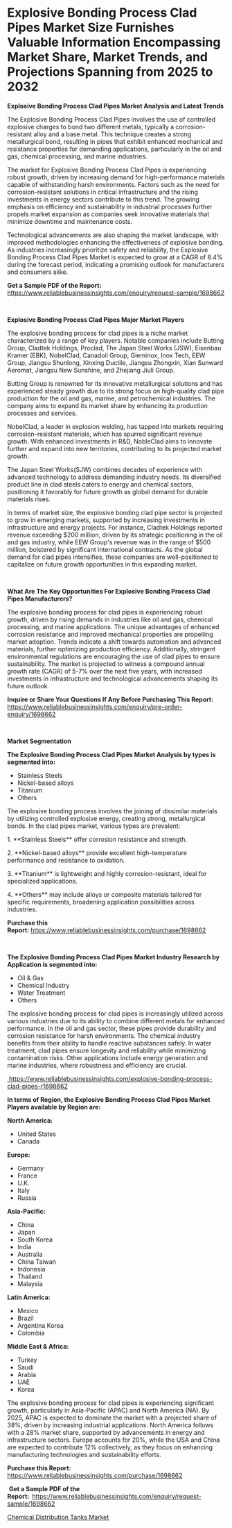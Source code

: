 <p><h1>Explosive Bonding Process Clad Pipes Market Size Furnishes Valuable Information Encompassing Market Share, Market Trends, and Projections Spanning from 2025 to 2032</h1></p><p><strong>Explosive Bonding Process Clad Pipes Market Analysis and Latest Trends</strong></p>
<p><p>The Explosive Bonding Process Clad Pipes involves the use of controlled explosive charges to bond two different metals, typically a corrosion-resistant alloy and a base metal. This technique creates a strong metallurgical bond, resulting in pipes that exhibit enhanced mechanical and resistance properties for demanding applications, particularly in the oil and gas, chemical processing, and marine industries.</p><p>The market for Explosive Bonding Process Clad Pipes is experiencing robust growth, driven by increasing demand for high-performance materials capable of withstanding harsh environments. Factors such as the need for corrosion-resistant solutions in critical infrastructure and the rising investments in energy sectors contribute to this trend. The growing emphasis on efficiency and sustainability in industrial processes further propels market expansion as companies seek innovative materials that minimize downtime and maintenance costs.</p><p>Technological advancements are also shaping the market landscape, with improved methodologies enhancing the effectiveness of explosive bonding. As industries increasingly prioritize safety and reliability, the Explosive Bonding Process Clad Pipes Market is expected to grow at a CAGR of 8.4% during the forecast period, indicating a promising outlook for manufacturers and consumers alike.</p></p>
<p><strong>Get a Sample PDF of the Report:&nbsp;</strong> <a href="https://www.reliablebusinessinsights.com/enquiry/request-sample/1698662?utm_campaign=3567&utm_medium=2&utm_source=Github&utm_content=ia&utm_term=27032025&utm_id=explosive-bonding-process-clad-pipes">https://www.reliablebusinessinsights.com/enquiry/request-sample/1698662</a></p>
<p>&nbsp;</p>
<p><strong>Explosive Bonding Process Clad Pipes Major Market Players</strong></p>
<p><p>The explosive bonding process for clad pipes is a niche market characterized by a range of key players. Notable companies include Butting Group, Cladtek Holdings, Proclad, The Japan Steel Works (JSW), Eisenbau Kramer (EBK), NobelClad, Canadoil Group, Gieminox, Inox Tech, EEW Group, Jiangsu Shunlong, Xinxing Ductile, Jiangsu Zhongxin, Xian Sunward Aeromat, Jiangsu New Sunshine, and Zhejiang Jiuli Group. </p><p>Butting Group is renowned for its innovative metallurgical solutions and has experienced steady growth due to its strong focus on high-quality clad pipe production for the oil and gas, marine, and petrochemical industries. The company aims to expand its market share by enhancing its production processes and services.</p><p>NobelClad, a leader in explosion welding, has tapped into markets requiring corrosion-resistant materials, which has spurred significant revenue growth. With enhanced investments in R&D, NobleClad aims to innovate further and expand into new territories, contributing to its projected market growth.</p><p>The Japan Steel Works(SJW) combines decades of experience with advanced technology to address demanding industry needs. Its diversified product line in clad steels caters to energy and chemical sectors, positioning it favorably for future growth as global demand for durable materials rises.</p><p>In terms of market size, the explosive bonding clad pipe sector is projected to grow in emerging markets, supported by increasing investments in infrastructure and energy projects. For instance, Cladtek Holdings reported revenue exceeding $200 million, driven by its strategic positioning in the oil and gas industry, while EEW Group's revenue was in the range of $500 million, bolstered by significant international contracts. As the global demand for clad pipes intensifies, these companies are well-positioned to capitalize on future growth opportunities in this expanding market.</p></p>
<p>&nbsp;</p>
<p><strong>What Are The Key Opportunities For Explosive Bonding Process Clad Pipes Manufacturers?</strong></p>
<p><p>The explosive bonding process for clad pipes is experiencing robust growth, driven by rising demands in industries like oil and gas, chemical processing, and marine applications. The unique advantages of enhanced corrosion resistance and improved mechanical properties are propelling market adoption. Trends indicate a shift towards automation and advanced materials, further optimizing production efficiency. Additionally, stringent environmental regulations are encouraging the use of clad pipes to ensure sustainability. The market is projected to witness a compound annual growth rate (CAGR) of 5-7% over the next five years, with increased investments in infrastructure and technological advancements shaping its future outlook.</p></p>
<p><strong>Inquire or Share Your Questions If Any Before Purchasing This Report:</strong> <a href="https://www.reliablebusinessinsights.com/enquiry/pre-order-enquiry/1698662?utm_campaign=3567&utm_medium=2&utm_source=Github&utm_content=ia&utm_term=27032025&utm_id=explosive-bonding-process-clad-pipes">https://www.reliablebusinessinsights.com/enquiry/pre-order-enquiry/1698662</a></p>
<p>&nbsp;</p>
<p><strong>Market Segmentation</strong></p>
<p><strong>The Explosive Bonding Process Clad Pipes Market Analysis by types is segmented into:</strong></p>
<p><ul><li>Stainless Steels</li><li>Nickel-based alloys</li><li>Titanium</li><li>Others</li></ul></p>
<p><p>The explosive bonding process involves the joining of dissimilar materials by utilizing controlled explosive energy, creating strong, metallurgical bonds. In the clad pipes market, various types are prevalent: </p><p>1. **Stainless Steels** offer corrosion resistance and strength.</p><p>2. **Nickel-based alloys** provide excellent high-temperature performance and resistance to oxidation.</p><p>3. **Titanium** is lightweight and highly corrosion-resistant, ideal for specialized applications.</p><p>4. **Others** may include alloys or composite materials tailored for specific requirements, broadening application possibilities across industries.</p></p>
<p><strong>Purchase this Report:&nbsp;</strong><a href="https://www.reliablebusinessinsights.com/purchase/1698662?utm_campaign=3567&utm_medium=2&utm_source=Github&utm_content=ia&utm_term=27032025&utm_id=explosive-bonding-process-clad-pipes">https://www.reliablebusinessinsights.com/purchase/1698662</a></p>
<p>&nbsp;</p>
<p><strong>The Explosive Bonding Process Clad Pipes Market Industry Research by Application is segmented into:</strong></p>
<p><ul><li>Oil & Gas</li><li>Chemical Industry</li><li>Water Treatment</li><li>Others</li></ul></p>
<p><p>The explosive bonding process for clad pipes is increasingly utilized across various industries due to its ability to combine different metals for enhanced performance. In the oil and gas sector, these pipes provide durability and corrosion resistance for harsh environments. The chemical industry benefits from their ability to handle reactive substances safely. In water treatment, clad pipes ensure longevity and reliability while minimizing contamination risks. Other applications include energy generation and marine industries, where robustness and efficiency are crucial.</p></p>
<p><a href="https://www.reliablebusinessinsights.com/explosive-bonding-process-clad-pipes-r1698662?utm_campaign=3567&utm_medium=2&utm_source=Github&utm_content=ia&utm_term=27032025&utm_id=explosive-bonding-process-clad-pipes">&nbsp;https://www.reliablebusinessinsights.com/explosive-bonding-process-clad-pipes-r1698662</a></p>
<p><strong>In terms of Region, the Explosive Bonding Process Clad Pipes Market Players available by Region are:</strong></p>
<p>
    <p> <strong> North America: </strong>
        <ul>
            <li>United States</li>
            <li>Canada</li>
        </ul>
        </p> 
    <p> <strong> Europe: </strong>
        <ul>
            <li>Germany</li>
            <li>France</li>
            <li>U.K.</li>
            <li>Italy</li>
            <li>Russia</li>
        </ul>
        </p> 
    <p> <strong> Asia-Pacific: </strong>
        <ul>
            <li>China</li>
            <li>Japan</li>
            <li>South Korea</li>
            <li>India</li>
            <li>Australia</li>
            <li>China Taiwan</li>
            <li>Indonesia</li>
            <li>Thailand</li>
            <li>Malaysia</li>
        </ul>
        </p> 
    <p> <strong> Latin America: </strong>
        <ul>
            <li>Mexico</li>
            <li>Brazil</li>
            <li>Argentina Korea</li>
            <li>Colombia</li>
        </ul>
        </p> 
    <p> <strong> Middle East & Africa: </strong>
        <ul>
            <li>Turkey</li>
            <li>Saudi</li>
            <li>Arabia</li>
            <li>UAE</li>
            <li>Korea</li>
        </ul>
    </p>
    </p>
<p><p>The explosive bonding process for clad pipes is experiencing significant growth, particularly in Asia-Pacific (APAC) and North America (NA). By 2025, APAC is expected to dominate the market with a projected share of 38%, driven by increasing industrial applications. North America follows with a 28% market share, supported by advancements in energy and infrastructure sectors. Europe accounts for 20%, while the USA and China are expected to contribute 12% collectively, as they focus on enhancing manufacturing technologies and sustainability efforts.</p></p>
<p><strong>Purchase this Report: </strong><a href="https://www.reliablebusinessinsights.com/purchase/1698662?utm_campaign=3567&utm_medium=2&utm_source=Github&utm_content=ia&utm_term=27032025&utm_id=explosive-bonding-process-clad-pipes">https://www.reliablebusinessinsights.com/purchase/1698662</a></p>
<p>&nbsp;<strong>Get a Sample PDF of the Report:&nbsp;&nbsp;</strong><a href="https://www.reliablebusinessinsights.com/enquiry/request-sample/1698662?utm_campaign=3567&utm_medium=2&utm_source=Github&utm_content=ia&utm_term=27032025&utm_id=explosive-bonding-process-clad-pipes">https://www.reliablebusinessinsights.com/enquiry/request-sample/1698662</a></p>
<p><strong></strong></p>
<p><p><a href="https://github.com/merkinedry7b/Market-Research-Report-List-1/blob/main/chemical-distribution-tanks-market.md?utm_campaign=3567&utm_medium=2&utm_source=Github&utm_content=ia&utm_term=27032025&utm_id=explosive-bonding-process-clad-pipes">Chemical Distribution Tanks Market</a></p></p>